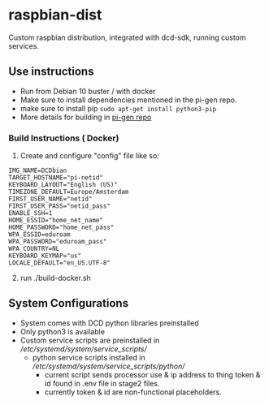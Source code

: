 # raspbian-dist
Custom raspbian distribution, integrated with dcd-sdk, running custom services. 

## Use instructions
* Run from Debian 10 buster / with docker
* Make sure to install dependencies mentioned in the pi-gen repo.
* make sure to install pip `sudo apt-get install python3-pip`
* More details for building in [pi-gen repo](https://github.com/RPi-Distro/pi-gen)

### Build Instructions ( Docker)
1. Create and configure "config" file like so:
```
IMG_NAME=DCDbian
TARGET_HOSTNAME="pi-netid"
KEYBOARD_LAYOUT="English (US)"
TIMEZONE_DEFAULT=Europe/Amsterdam
FIRST_USER_NAME="netid"
FIRST_USER_PASS="netid_pass"
ENABLE_SSH=1
HOME_ESSID="home_net_name"
HOME_PASSWORD="home_net_pass"
WPA_ESSID=eduroam
WPA_PASSWORD="eduroam_pass"
WPA_COUNTRY=NL
KEYBOARD_KEYMAP="us"
LOCALE_DEFAULT="en_US.UTF-8"

```
2. run ./build-docker.sh

## System Configurations
* System comes with DCD python libraries preinstalled
* Only python3 is available 
* Custom service scripts are preinstalled in */etc/systemd/system/service_scripts/* 
  * python service scripts installed in */etc/systemd/system/service_scripts/python/* 
    * current script sends processor use & ip address to thing token & id found in .env file in stage2 files.
    * currently token & id are non-functional placeholders. 

